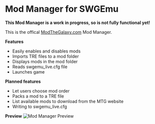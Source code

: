 ﻿# Mod Manager for SWGEmu
**This Mod Manager is a work in progress, so is not fully functional yet!**

This is the offical [ModTheGalaxy.com](https://modthegalaxy.com/) Mod Manager.


**Features**
* Easily enables and disables mods
* Imports TRE files to a mod folder
* Displays mods in the mod folder
* Reads swgemu_live.cfg file
* Launches game

**Planned features**
* Let users choose mod order
* Packs a mod to a TRE file 
* List available mods to download from the MTG website
* Writing to swgemu_live.cfg

**Preview**
![Mod Manager Preview](https://media.discordapp.net/attachments/605830172721283082/1087615977262420008/image.png)